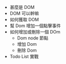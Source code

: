 * 甚麼是 DOM
* DOM 可以幹嘛
* 如何獲取 DOM
* 幫 Dom 增加一個點擊事件
* 如何增加或刪除一個 DOm
  * Dom node 節點
  * 增加 Dom
  * 刪除 Dom
* Todo List 實戰